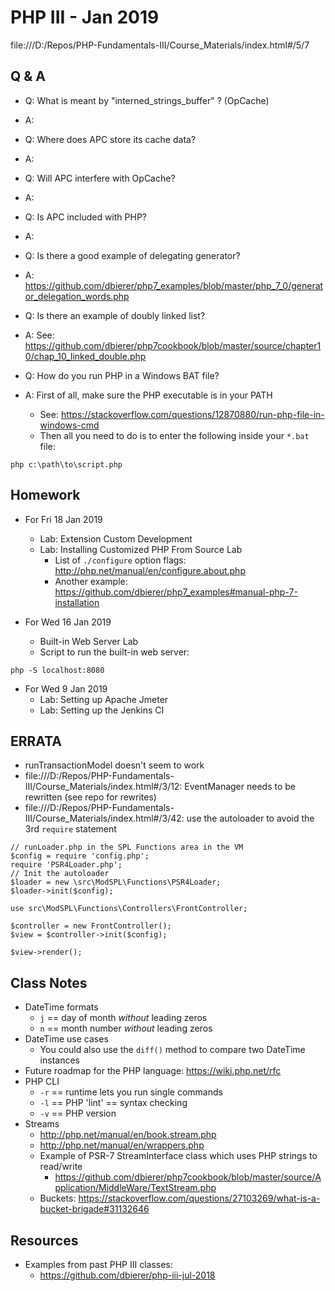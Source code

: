 # PHP III - Jan 2019

file:///D:/Repos/PHP-Fundamentals-III/Course_Materials/index.html#/5/7

## Q & A
* Q: What is meant by "interned_strings_buffer" ? (OpCache)
* A:
* Q: Where does APC store its cache data?
* A:

* Q: Will APC interfere with OpCache?
* A:

* Q: Is APC included with PHP?
* A:

* Q: Is there a good example of delegating generator?
* A: https://github.com/dbierer/php7_examples/blob/master/php_7_0/generator_delegation_words.php

* Q: Is there an example of doubly linked list?
* A: See: https://github.com/dbierer/php7cookbook/blob/master/source/chapter10/chap_10_linked_double.php

* Q: How do you run PHP in a Windows BAT file?
* A: First of all, make sure the PHP executable is in your PATH
    * See: https://stackoverflow.com/questions/12870880/run-php-file-in-windows-cmd
    * Then all you need to do is to enter the following inside your `*.bat` file:
```
php c:\path\to\script.php
```

## Homework
* For Fri 18 Jan 2019
    * Lab: Extension Custom Development
    * Lab: Installing Customized PHP From Source Lab
        * List of `./configure` option flags: http://php.net/manual/en/configure.about.php
        * Another example: https://github.com/dbierer/php7_examples#manual-php-7-installation

* For Wed 16 Jan 2019
    * Built-in Web Server Lab
    * Script to run the built-in web server:
```
php -S localhost:8080
```
* For Wed 9 Jan 2019
    * Lab: Setting up Apache Jmeter
    * Lab: Setting up the Jenkins CI
## ERRATA
* runTransactionModel doesn't seem to work
* file:///D:/Repos/PHP-Fundamentals-III/Course_Materials/index.html#/3/12: EventManager needs to be rewritten (see repo for rewrites)
* file:///D:/Repos/PHP-Fundamentals-III/Course_Materials/index.html#/3/42: use the autoloader to avoid the 3rd `require` statement
```
// runLoader.php in the SPL Functions area in the VM
$config = require 'config.php';
require 'PSR4Loader.php';
// Init the autoloader
$loader = new \src\ModSPL\Functions\PSR4Loader;
$loader->init($config);

use src\ModSPL\Functions\Controllers\FrontController;

$controller = new FrontController();
$view = $controller->init($config);

$view->render();
```

## Class Notes
* DateTime formats
    * `j` == day of month _without_ leading zeros
    * `n` == month number _without_ leading zeros
* DateTime use cases
    * You could also use the `diff()` method to compare two DateTime instances
* Future roadmap for the PHP language: https://wiki.php.net/rfc
* PHP CLI
    * `-r` == runtime lets you run single commands
    * `-l` == PHP 'lint' == syntax checking
    * `-v` == PHP version
* Streams
    * http://php.net/manual/en/book.stream.php
    * http://php.net/manual/en/wrappers.php
    * Example of PSR-7 StreamInterface class which uses PHP strings to read/write
        * https://github.com/dbierer/php7cookbook/blob/master/source/Application/MiddleWare/TextStream.php
    * Buckets: https://stackoverflow.com/questions/27103269/what-is-a-bucket-brigade#31132646

## Resources
* Examples from past PHP III classes:
    * https://github.com/dbierer/php-iii-jul-2018
